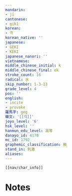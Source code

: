 ```yaml
---
mandarin:
- jī
cantonese:
- gik1
korean:
- 격
korean_native: ''
japanese:
- GEKI
- KEKI
japanese_nanori: ''
vietnamese:
middle_chinese_initial: k
middle_chinese_final: ek
stroke_count: 16
radical: 水
skip_number: 1-3-13
grade_level: 4
pos: ''
english:
- incite
- provoke
羅馬字: geg
韓文: '[[걱]]'
joyo_level: '6'
hsk_level: ''
hanmun_edu_level: 高等
danayo_id: 4170
mc_id: 1792
graphemic_classification: 敫
stand_in: 刺激
aliases:
---
```

```meta-bind-embed
[[nav/char_info]]
```

# Notes
